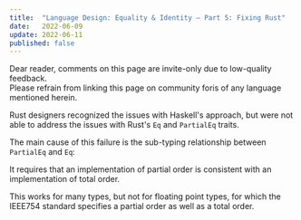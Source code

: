 ```yaml
---
title:  "Language Design: Equality & Identity – Part 5: Fixing Rust"
date:   2022-06-09
update: 2022-06-11
published: false
---
```


<div class="warn">
  Dear reader, comments on this page are invite-only due to low-quality feedback.<br/>
  Please refrain from linking this page on community foris of any language mentioned herein.
</div>

Rust designers recognized the issues with Haskell's approach, but were not able to address the issues with Rust's `Eq`
and `PartialEq` traits.

The main cause of this failure is the sub-typing relationship between `PartialEq` and `Eq`:

It requires that an implementation of partial order is consistent with an implementation of total order.

This works for many types, but not for floating point types, for which the IEEE754 standard specifies a partial order as
well as a total order.
